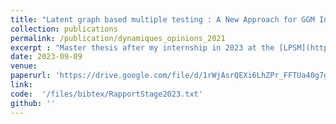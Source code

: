 ```yaml
---
title: "Latent graph based multiple testing : A New Approach for GGM Inference"
collection: publications
permalink: /publication/dynamiques_opinions_2021
excerpt : "Master thesis after my internship in 2023 at the [LPSM](https://www.lpsm.paris) under the supervision of [C.Matias](http://cmatias.perso.math.cnrs.fr) and [F.Villers](https://perso.lpsm.paris/~villers/)"
date: 2023-09-09
venue:
paperurl: 'https://drive.google.com/file/d/1rWjAsrQEXi6LhZPr_FFTUa40g7gO8ZqP/view'
link:  
code:  '/files/bibtex/RapportStage2023.txt'
github: ''
---
```


